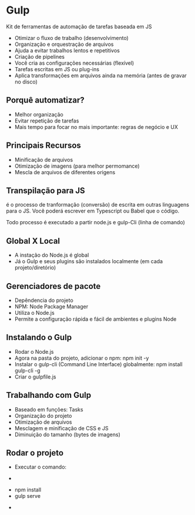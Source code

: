 # Gulp

Kit de ferramentas de automação de tarefas baseada em JS

- Otimizar o fluxo de trabalho (desenvolvimento)
- Organização e orquestração de arquivos
- Ajuda a evitar trabalhos lentos e repetitivos
- Criação de pipelines
- Você cria as configurações necessárias (flexível)
- Tarefas escritas em JS ou plug-ins
- Aplica transformações em arquivos ainda na memória (antes de gravar no disco)

## Porquê automatizar?

- Melhor organização 
- Evitar repetição de tarefas 
- Mais tempo para focar no mais importante: regras de negócio e UX


## Principais Recursos

- Minificação de arquivos 
- Otimização de imagens (para melhor permomance)
- Mescla de arquivos de diferentes origens

## Transpilação para JS

é o processo de tranformação (conversão) de escrita em outras linguagens para o JS. Você poderá escrever em Typescript ou Babel que o código.

Todo processo é executado a partir node.js e gulp-Cli (linha de comando)

## Global X Local

- A instação do Node.js é global
- Já o Gulp e seus plugins são instalados localmente (em cada projeto/diretório)

## Gerenciadores de pacote

- Depêndencia do projeto
- NPM: Node Package Manager
- Utiliza o Node.js
- Permite a configuração rápida e fácil de ambientes e plugins Node

## Instalando o Gulp

- Rodar o Node.js
- Agora na pasta do projeto, adicionar o npm: npm init -y
- Instalar o gulp-cli (Command Line Interface) globalmente: npm install gulp-cli -g
- Criar o gulpfile.js

## Trabalhando com Gulp

- Baseado em funções: Tasks
- Organização do projeto
- Otimização de arquivos
- Mesclagem e minificação de CSS e JS
- Diminuição do tamanho (bytes de imagens)

## Rodar o projeto

- Executar o comando: 
- ```
- npm install
- gulp serve
- ```